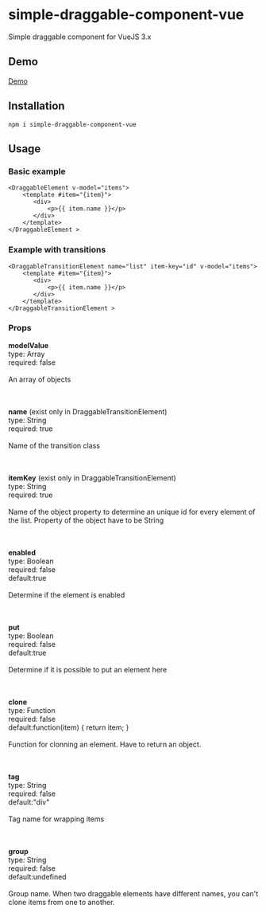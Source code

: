 # simple-draggable-component-vue
 Simple draggable component for VueJS 3.x

 ## Demo
 [Demo](https://amalakh.github.io/vue-draggable-demo)

## Installation

```
npm i simple-draggable-component-vue
```

## Usage

### Basic example
```
<DraggableElement v-model="items">
    <template #item="{item}">
       <div>
           <p>{{ item.name }}</p>
       </div>
    </template> 
</DraggableElement >
```

### Example with transitions
```
<DraggableTransitionElement name="list" item-key="id" v-model="items">
    <template #item="{item}">
       <div>
           <p>{{ item.name }}</p>
       </div>
    </template> 
</DraggableTransitionElement >
```
### Props

**modelValue** <br>
type: Array <br>
required: false 
<br><br>
An array of objects
<br><br><br>

**name** (exist only in DraggableTransitionElement) <br>
type: String <br>
required: true 
<br><br>
Name of the transition class
<br><br><br>

**itemKey** (exist only in DraggableTransitionElement) <br>
type: String <br>
required: true 
<br><br>
Name of the object property to determine an unique id for every element of the list. Property of the object have to be String
<br><br><br>


**enabled** <br>
type: Boolean <br>
required: false<br>
default:true
<br><br>
Determine if the element is enabled
<br><br><br>

**put** <br>
type: Boolean <br>
required: false<br>
default:true
<br><br>
Determine if it is possible to put an element here
<br><br><br>

**clone** <br>
type: Function <br>
required: false<br>
default:function(item)
{
   return item;
}
<br><br>
Function for clonning an element. Have to return an object.
<br><br><br>

**tag** <br>
type: String <br>
required: false<br>
default:"div"
<br><br>
Tag name for wrapping items
<br><br><br>

**group** <br>
type: String <br>
required: false<br>
default:undefined
<br><br>
Group name. When two draggable elements have different names, you can't clone items from one to another.
<br><br><br>










